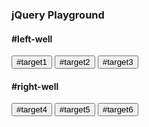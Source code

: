 <!-- Target HTML Elements with Selectors Using jQuery -> https://www.freecodecamp.org/learn/front-end-development-libraries/jquery/target-html-elements-with-selectors-using-jquery

Now we have a document ready function.

Now let's write our first jQuery statement. All jQuery functions start with a $, usually referred to as a dollar sign operator, or as bling.

jQuery often selects an HTML element with a selector, then does something to that element.

For example, let's make all of your button elements bounce. Just add this code inside your document ready function:

$("button").addClass("animated bounce");
Note that we've already included both the jQuery library and the Animate.css library in the background so that you can use them in the editor. So you are using jQuery to apply the Animate.css bounce class to your button elements.

1. You should use the jQuery addClass() function to give the classes animated and bounce to your button elements.
2. You should only use jQuery to add these classes to the element.
3. Your jQuery code should be within the $(document).ready(); function.

Problem Explanation
jQuery selectors allow you to select and manipulate HTML elements.
These selectors start with the dollar sign and parentheses: $()
You can “find” (or select) HTML elements based on their name, id, classes, types, attributes, values of attributes and much more.

Example:
//You can select all <p> elements on a page like this  =  $("p")
$(document).ready(function() {
  $("button").click(function() {
    $("p").hide();
  });
}); -->

<script>
  $(document).ready(function(){
    $("button").addClass("animated bounce");
  });
</script>

<div class="container-fluid">
  <h3 class="text-primary text-center">jQuery Playground</h3>
  <div class="row">
    <div class="col-xs-6">
      <h4>#left-well</h4>
      <div class="well" id="left-well">
        <button class="btn btn-default target" id="target1">#target1</button>
        <button class="btn btn-default target" id="target2">#target2</button>
        <button class="btn btn-default target" id="target3">#target3</button>
      </div>
    </div>
    <div class="col-xs-6">
      <h4>#right-well</h4>
      <div class="well" id="right-well">
        <button class="btn btn-default target" id="target4">#target4</button>
        <button class="btn btn-default target" id="target5">#target5</button>
        <button class="btn btn-default target" id="target6">#target6</button>
      </div>
    </div>
  </div>
</div>